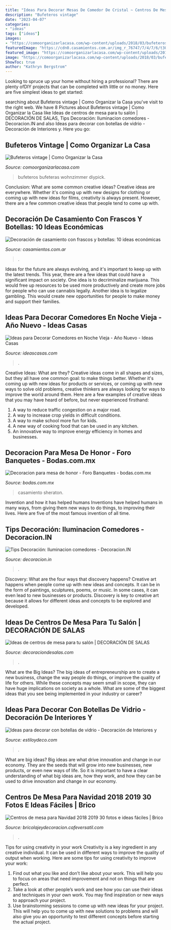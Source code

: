 ```yaml
---
title: "Ideas Para Decorar Mesas De Comedor De Cristal ~ Centros De Mesa Para Navidad 2018 2019 30 Fotos E Ideas Fáciles"
description: "Bufeteros vintage"
date: "2023-04-07"
categories:
- "ideas"
tags: ["ideas"]
images:
- "https://comoorganizarlacasa.com/wp-content/uploads/2018/03/bufeteros-vintage-1.jpg"
featuredImage: "https://cdn0.casamientos.com.ar/img_r_76747/7/4/7/6/t30_7_76747.jpg"
featured_image: "https://comoorganizarlacasa.com/wp-content/uploads/2018/03/bufeteros-vintage-1.jpg"
image: "https://comoorganizarlacasa.com/wp-content/uploads/2018/03/bufeteros-vintage-1.jpg"
ShowToc: true
author: "Kathryn Bergstrom"
---
```



Looking to spruce up your home without hiring a professional? There are plenty ofDIY projects that can be completed with little or no money. Here are five simplest ideas to get started: 

	

		
searching about Bufeteros vintage | Como Organizar la Casa you've visit to the right web. We have 8 Pictures about Bufeteros vintage | Como Organizar la Casa like Ideas de centros de mesa para tu salón | DECORACIÓN DE SALAS, Tips Decoración: Iluminacion comedores - Decoracion.IN and also Ideas para decorar con botellas de vidrio - Decoración de Interiores y. Here you go:
		
    
## Bufeteros Vintage | Como Organizar La Casa

<img loading=lazy src="https://comoorganizarlacasa.com/wp-content/uploads/2018/03/bufeteros-vintage-1.jpg" onerror="this.onerror=null;this.src='https://tse3.mm.bing.net/th?id=OIP.gBpPYh5ioRlrHL5dazG-gQHaFj&amp;pid=15.1';" alt="Bufeteros vintage | Como Organizar la Casa">

_Source: comoorganizarlacasa.com_

>bufeteros bufeteras wohnzimmer diypick. 

	

Conclusion: What are some common creative ideas?
Creative ideas are everywhere. Whether it's coming up with new designs for clothing or coming up with new ideas for films, creativity is always present. However, there are a few common creative ideas that people tend to come up with.

    
## Decoración De Casamiento Con Frascos Y Botellas: 10 Ideas Económicas

<img loading=lazy src="https://cdn0.casamientos.com.ar/img_r_76747/7/4/7/6/t30_7_76747.jpg" onerror="this.onerror=null;this.src='https://tse4.mm.bing.net/th?id=OIP.3Y0PBB4em-Crmh4emFRp1QHaLH&amp;pid=15.1';" alt="Decoración de casamiento con frascos y botellas: 10 ideas económicas">

_Source: casamientos.com.ar_

>. 

	

Ideas for the future are always evolving, and it's important to keep up with the latest trends. This year, there are a few ideas that could have a significant impact on society. One idea is to decriminalize marijuana. This would free up resources to be used more productively and create more jobs for people who can use cannabis legally. Another idea is to legalize gambling. This would create new opportunities for people to make money and support their families.

    
## Ideas Para Decorar Comedores En Noche Vieja - Año Nuevo - Ideas Casas

<img loading=lazy src="http://www.ideascasas.com/wp-content/uploads/decoracion-ano-nuevo.jpg" onerror="this.onerror=null;this.src='https://tse2.mm.bing.net/th?id=OIP.n1Ren3ZZDLOiC3kfBnygSwHaJ6&amp;pid=15.1';" alt="Ideas para Decorar Comedores en Noche Vieja - Año Nuevo - Ideas Casas">

_Source: ideascasas.com_

>. 

	

Creative Ideas: What are they?
Creative ideas come in all shapes and sizes, but they all have one common goal: to make things better. Whether it's coming up with new ideas for products or services, or coming up with new ways to solve old problems, creative thinkers are always looking for ways to improve the world around them. Here are a few examples of creative ideas that you may have heard of before, but never experienced firsthand: 
1. A way to reduce traffic congestion on a major road.
2. A way to increase crop yields in difficult conditions.
3. A way to make school more fun for kids.
4. A new way of cooking food that can be used in any kitchen.
5. An innovative way to improve energy efficiency in homes and businesses.

    
## Decoracion Para Mesa De Honor - Foro Banquetes - Bodas.com.mx

<img loading=lazy src="https://cdn0.bodas.com.mx/usr/0/3/4/3/cfb_144094.jpg" onerror="this.onerror=null;this.src='https://tse4.mm.bing.net/th?id=OIP.D7dXRL_hDCvAbCAVV44XswAAAA&amp;pid=15.1';" alt="Decoracion para mesa de honor - Foro Banquetes - bodas.com.mx">

_Source: bodas.com.mx_

>casamiento sheraton. 

	

Invention and how it has helped humans
Inventions have helped humans in many ways, from giving them new ways to do things, to improving their lives. Here are five of the most famous invention of all time.

    
## Tips Decoración: Iluminacion Comedores - Decoracion.IN

<img loading=lazy src="http://decoracion.in/wp-content/uploads/tips-decoracion-comedores-9.jpg" onerror="this.onerror=null;this.src='https://tse4.mm.bing.net/th?id=OIP.Q1nKcyoOsLF756FajfdU3gHaGq&amp;pid=15.1';" alt="Tips Decoración: Iluminacion comedores - Decoracion.IN">

_Source: decoracion.in_

>. 

	

Discovery: What are the four ways that discovery happens?
Creative art happens when people come up with new ideas and concepts. It can be in the form of paintings, sculptures, poems, or music. In some cases, it can even lead to new businesses or products. Discovery is key to creative art because it allows for different ideas and concepts to be explored and developed.

    
## Ideas De Centros De Mesa Para Tu Salón | DECORACIÓN DE SALAS

<img loading=lazy src="https://decoraciondesalas.com/wp-content/uploads/centros-de-mesa-plateados-1.jpg" onerror="this.onerror=null;this.src='https://tse1.mm.bing.net/th?id=OIP.bhXRlAMfBmPI-wWJnM9bdwHaGq&amp;pid=15.1';" alt="Ideas de centros de mesa para tu salón | DECORACIÓN DE SALAS">

_Source: decoraciondesalas.com_

>. 

	

What are the Big Ideas?
The big ideas of entrepreneurship are to create a new business, change the way people do things, or improve the quality of life for others. While these concepts may seem small in scope, they can have huge implications on society as a whole. What are some of the biggest ideas that you see being implemented in your industry or career?

    
## Ideas Para Decorar Con Botellas De Vidrio - Decoración De Interiores Y

<img loading=lazy src="https://www.estiloydeco.com/wp-content/uploads/2015/03/botellas-con-flores-ideas2.jpg" onerror="this.onerror=null;this.src='https://tse3.mm.bing.net/th?id=OIP.6rLAO9EaBNH6cmJYJ7oHDQHaD4&amp;pid=15.1';" alt="Ideas para decorar con botellas de vidrio - Decoración de Interiores y">

_Source: estiloydeco.com_

>. 

	

What are big ideas?
Big ideas are what drive innovation and change in our economy. They are the seeds that will grow into new businesses, new products, or even new ways of life. So it is important to have a clear understanding of what big ideas are, how they work, and how they can be used to drive innovation and change in our economy.

    
## Centros De Mesa Para Navidad 2018 2019 30 Fotos E Ideas Fáciles | Brico

<img loading=lazy src="https://cafeversatil.com/bricoydeco/wp-content/uploads/2017/08/04_guetzli-4.jpg" onerror="this.onerror=null;this.src='https://tse3.mm.bing.net/th?id=OIP.1KJZUhl8NAdzUUfyykHPnAAAAA&amp;pid=15.1';" alt="Centros de mesa para Navidad 2018 2019 30 fotos e ideas fáciles | Brico">

_Source: bricolajeydecoracion.cafeversatil.com_

>. 

	

Tips for using creativity in your work
Creativity is a key ingredient in any creative individual. It can be used in different ways to improve the quality of output when working. Here are some tips for using creativity to improve your work: 
1. Find out what you like and don’t like about your work. This will help you to focus on areas that need improvement and not on things that are perfect. 
2. Take a look at other people’s work and see how you can use their ideas and techniques in your own work. You may find inspiration or new ways to approach your project. 
3. Use brainstorming sessions to come up with new ideas for your project. This will help you to come up with new solutions to problems and will also give you an opportunity to test different concepts before starting the actual project. 

